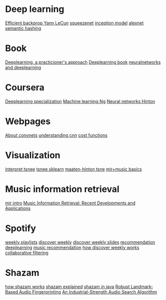 # Deep learning
[Efficient backprop Yann LeCun](http://yann.lecun.com/exdb/publis/pdf/lecun-98b.pdf)
[squeezenet](https://arxiv.org/pdf/1602.07360.pdf)
[inception model](https://arxiv.org/pdf/1409.4842.pdf)
[alexnet](https://papers.nips.cc/paper/4824-imagenet-classification-with-deep-convolutional-neural-networks.pdf)
[semantic hashing](http://www.cs.toronto.edu/~fritz/absps/sh.pdf)

# Book
[Deeplearning, a practicioner's approach](https://www.amazon.com/Deep-Learning-Practitioners-Adam-Gibson/dp/1491914254)
[Deeplearning book](http://www.deeplearningbook.org/)
[neuralnetworks and deeplearning](http://neuralnetworksanddeeplearning.com/)
[]()

# Coursera
[Deeplearning specialization](https://www.coursera.org/specializations/deep-learning)
[Machine learning Ng](https://www.coursera.org/learn/machine-learning)
[Neural networks Hinton](https://www.coursera.org/learn/neural-networks)

# Webpages
[About convnets](http://cs231n.github.io/convolutional-networks/)
[understanding cnn](http://cs231n.github.io/understanding-cnn/)
[cost functions](http://ml-cheatsheet.readthedocs.io/en/latest/loss_functions.html)
[]()

# Visualization
[interpret tsnee](https://distill.pub/2016/misread-tsne/)
[tsnee sklearn](http://scikit-learn.org/stable/modules/generated/sklearn.manifold.TSNE.html)
[maaten-hinton tsne](https://lvdmaaten.github.io/publications/papers/JMLR_2008.pdf)
[mir+music basics](https://www.cs.cmu.edu/~pmuthuku/mlsp_page/lectures/Music_retr_tutorial.pdf)
[]()

# Music information retrieval
[mir intro](http://www.music.mcgill.ca/~ich/classes/mumt611_06/downie_mir_arist37.pdf)
[Music Information Retrieval: Recent Developments and Applications](http://www.cp.jku.at/people/schedl/Research/Publications/pdf/schedl_fntir_2014.pdf)
[]()

# Spotify
[weekly playlists](https://qz.com/571007/the-magic-that-makes-spotifys-discover-weekly-playlists-so-damn-good/)
[discover weekly](https://hackernoon.com/spotifys-discover-weekly-how-machine-learning-finds-your-new-music-19a41ab76efe)
[discover weekly slides](https://www.slideshare.net/MrChrisJohnson/from-idea-to-execution-spotifys-discover-weekly/9-The_Road_toDiscover_Weekly)
[recommendation deeplearning](http://benanne.github.io/2014/08/05/spotify-cnns.html)
[music recommendation](https://notes.variogr.am/2012/12/11/how-music-recommendation-works-and-doesnt-work/)
[how discover weekly works](http://blog.galvanize.com/spotify-discover-weekly-data-science/)
[collaborative filtering](https://www.slideshare.net/erikbern/collaborative-filtering-at-spotify-16182818)
[]()

# Shazam
[how shazam works](https://www.toptal.com/algorithms/shazam-it-music-processing-fingerprinting-and-recognition)
[shazam explained](http://coding-geek.com/how-shazam-works/)
[shazam in java](http://royvanrijn.com/blog/2010/06/creating-shazam-in-java/)
[Robust Landmark-Based Audio Fingerprinting](https://labrosa.ee.columbia.edu/~dpwe/resources/matlab/fingerprint/)
[An Industrial-Strength Audio Search Algorithm](https://www.ee.columbia.edu/~dpwe/papers/Wang03-shazam.pdf)
[]()
[]()
[]()
[]()
[]()
[]()
[]()